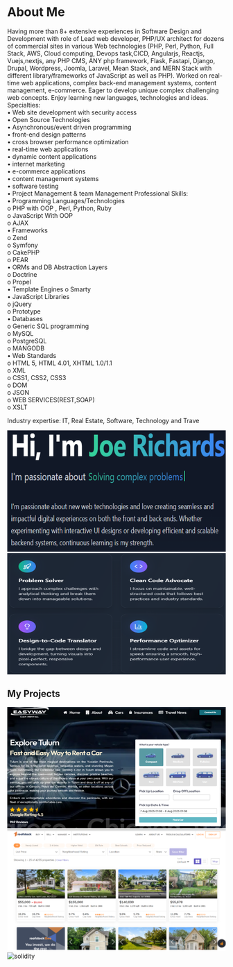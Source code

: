 # About Me

Having more than 8+ extensive experiences in Software Design and Development with role of Lead web developer, PHP/UX architect for dozens of commercial sites in various Web technologies (PHP, Perl, Python, Full Stack, AWS, Cloud computing, Devops task,CICD, Angularjs, Reactjs, Vuejs,nextjs, any PHP CMS, ANY php framework, Flask, Fastapi, Django, Drupal, Wordpress, Joomla, Laravel, Mean Stack, and MERN Stack with different library/frameworks of JavaScript as well as PHP). Worked on real-time web applications, complex back-end management systems, content management, e-commerce. Eager to develop unique complex challenging web concepts. Enjoy learning new languages, technologies and ideas.
</br>
Specialties: </br>
• Web site development with security access </br>
• Open Source Technologies </br>
• Asynchronous/event driven programming </br>
• front-end design patterns </br>
• cross browser performance optimization </br>
• real-time web applications </br>
• dynamic content applications </br>
• internet marketing </br>
• e-commerce applications </br>
• content management systems </br>
• software testing </br>
• Project Management & team Management Professional Skills: </br>
• Programming Languages/Technologies</br>
 o PHP with OOP , Perl, Python, Ruby</br>
 o JavaScript With OOP</br>
 o AJAX </br>
• Frameworks</br>
 o Zend</br>
 o Symfony</br>
 o CakePHP</br>
 o PEAR </br>
• ORMs and DB Abstraction Layers</br>
 o Doctrine</br>
 o Propel </br>
• Template Engines o Smarty</br> 
• JavaScript Libraries</br>
 o jQuery</br>
 o Prototype </br>
• Databases</br>
 o Generic SQL programming</br>
 o MySQL</br>
 o PostgreSQL</br>
 o MANGODB </br>
• Web Standards</br>
 o HTML 5, HTML 4.01, XHTML 1.0/1.1</br>
 o XML</br>
 o CSS1, CSS2, CSS3</br>
 o DOM</br>
 o JSON</br>
 o WEB SERVICES(REST,SOAP)</br>
 o XSLT</br>

Industry expertise: IT, Real Estate, Software, Technology and Trave</br>

<img src="./assets/1.png" alt="solidity" width="100%" height="280"/>
<img src="./assets/2.png" alt="solidity" width="100%" height="280"/>

## My Projects
<img src="./assets/3.png" alt="solidity" width="100%" height="280"/>
<img src="./assets/4.png" alt="solidity" width="100%" height="280"/>
<img src="./assets/5.png" alt="solidity" width="100%" height="280"/>
